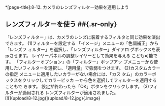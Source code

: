*[page-title]:8-12. カメラのレンズフィルター効果を適用しよう

## レンズフィルターを使う ##{.sr-only}
<div markdown="1" class="sr-only">
「レンズフィルター」は、カメラのレンズに装着するフィルタと同じ効果を演出できます。
(1)フィルターを設定する
 「イメージ」メニューの「色調補正」から「レンズフ ィルター」を選択し、「レンズフィルター」ダイアロ グボックスを表示させます。 レイヤーパネルの調整レイヤーとして効果を与える ことも可能です。 「フィルターオプション」の「フィルター」ポップアッ プメニューから使用したいフィルターを選択し、「適用量」で強弱をつけます。
(2)カスタムカラーの指定 
メニューに適用したいカラーがない場合には、「カス タム」のカラーボックスをクリックしてカラーピッカ ーから色を選択してフィルターを適用することもで きます。 設定が終わったら「OK」ボタンをクリックします。
(3)フィルターが適用される
レンズフィルターが適用されました。
</div>
<div markdown="1" class="photo-capture">
[![](upload/8-12.jpg)](upload/8-12.jpg){.image}
</div>